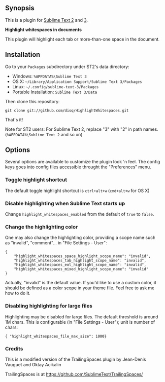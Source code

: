 ## Synopsis

This is a plugin for [Sublime Text 2](http://www.sublimetext.com/2) and [3](http://www.sublimetext.com/3).

**Highlight whitespaces in documents**

This plugin will highlight each tab or more-than-one space in the document.

## Installation

Go to your `Packages` subdirectory under ST2's data directory:

* Windows: `%APPDATA%\Sublime Text 3`
* OS X: `~/Library/Application Support/Sublime Text 3/Packages`
* Linux: `~/.config/sublime-text-3/Packages`
* Portable Installation: `Sublime Text 3/Data`

Then clone this repository:

```git clone git://github.com/disq/HighlightWhitespaces.git```

That's it!

Note for ST2 users: For Sublime Text 2, replace "3" with "2" in path names. (`%APPDATA%\Sublime Text 2` and so on)

## Options

Several options are available to customize the plugin look 'n feel. The
config keys goes into config files accessible throught the "Preferences"
menu.

### Toggle highlight shortcut

The default toggle highlight shortcut is ```ctrl+alt+w``` (```cmd+alt+w``` for OS X)

### Disable highlighting when Sublime Text starts up

Change `highlight_whitespaces_enabled` from the default of `true` to `false`.

### Change the highlighting color

One may also change the highlighting color, providing a scope name such
as "invalid", "comment"... in "File Settings - User":

```
{
	"highlight_whitespaces_space_highlight_scope_name": "invalid",
	"highlight_whitespaces_tab_highlight_scope_name": "invalid",
	"highlight_whitespaces_eol_highlight_scope_name": "invalid",
	"highlight_whitespaces_mixed_highlight_scope_name": "invalid"
}
```

Actually, "invalid" is the default value. If you'd like to use a custom color,
it should be defined as a color scope in your theme file. Feel free to ask me
how to do it.

### Disabling highlighting for large files

Highlighting may be disabled for large files. The default threshold is around
1M chars. This is configurable (in "File Settings - User"); unit is number of chars:

```
{ "highlight_whitespaces_file_max_size": 1000}
```

### Credits

This is a modified version of the TrailingSpaces plugin by Jean-Denis Vauguet and Oktay Acikalin

TrailingSpaces is at https://github.com/SublimeText/TrailingSpaces/
